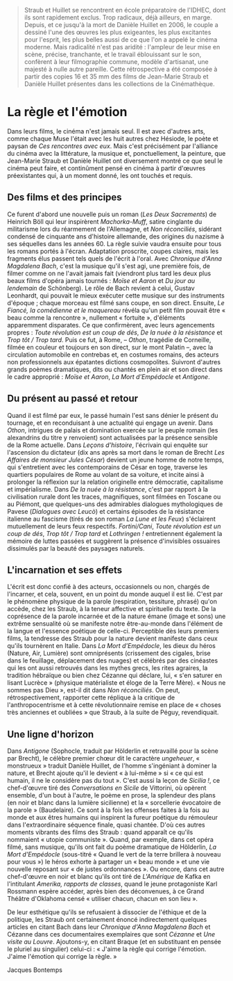 > Straub et Huillet se rencontrent en école préparatoire de l'IDHEC, dont ils sont rapidement exclus. Trop radicaux, déjà ailleurs, en marge. Depuis, et ce jusqu'à la mort de Danièle Huillet en 2006, le couple a dessiné l'une des œuvres les plus exigeantes, les plus excitantes pour l'esprit, les plus belles aussi de ce que l'on a appelé le cinéma moderne. Mais radicalité n'est pas aridité : l'ampleur de leur mise en scène, précise, tranchante, et le travail éblouissant sur le son, confèrent à leur filmographie commune, modèle d'artisanat, une majesté à nulle autre pareille. Cette rétrospective a été composée à partir des copies 16 et 35 mm des films de Jean-Marie Straub et Danièle Huillet présentes dans les collections de la Cinémathèque.

# La règle et l'émotion

Dans leurs films, le cinéma n'est jamais seul. Il est avec d'autres arts, comme chaque Muse l'était avec les huit autres chez Hésiode, le poète et paysan de _Ces rencontres avec eux_. Mais c'est précisément par l'alliance du cinéma avec la littérature, la musique et, ponctuellement, la peinture, que Jean-Marie Straub et Danièle Huillet ont diversement montré ce que seul le cinéma peut faire, et continûment pensé en cinéma à partir d'œuvres préexistantes qui, à un moment donné, les ont touchés et requis.

## Des films et des principes

Ce furent d'abord une nouvelle puis un roman (_Les Deux Sacrements_) de Heinrich Böll qui leur inspirèrent _Machorka-Muff_, satire cinglante du militarisme lors du réarmement de l'Allemagne, et _Non réconciliés_, sidérant condensé de cinquante ans d'histoire allemande, des origines du nazisme à ses séquelles dans les années 60. La règle suivie vaudra ensuite pour tous les romans portés à l'écran. Adaptation proscrite, coupes claires, mais les fragments élus passent tels quels de l'écrit à l'oral. Avec _Chronique d'Anna Magdalena Bach_, c'est la musique qu'il s'est agi, une première fois, de filmer comme on ne l'avait jamais fait (viendront plus tard les deux plus beaux films d'opéra jamais tournés : _Moïse et Aaron_ et _Du jour au lendemain_ de Schönberg). Le rôle de Bach revient à celui, Gustav Leonhardt, qui pouvait le mieux exécuter cette musique sur des instruments d'époque ; chaque morceau est filmé sans coupe, en son direct. Ensuite, _Le Fiancé, la comédienne et le maquereau_ révéla qu'un petit film pouvait être « beau comme la rencontre », nullement « fortuite », d'éléments apparemment disparates. Ce que confirmèrent, avec leurs agencements propres : _Toute révolution est un coup de dés_, _De la nuée à la résistance_ et _Trop tôt / Trop tard_. Puis ce fut, à Rome, – _Othon_, tragédie de Corneille, filmée en couleur et toujours en son direct, sur le mont Palatin –, avec la circulation automobile en contrebas et, en costumes romains, des acteurs non professionnels aux épatantes dictions cosmopolites. Suivront d'autres grands poèmes dramatiques, dits ou chantés en plein air et son direct dans le cadre approprié : _Moïse et Aaron_, _La Mort d'Empédocle_ et _Antigone_.

## Du présent au passé et retour

Quand il est filmé par eux, le passé humain l'est sans dénier le présent du tournage, et en reconduisant à une actualité qui engage un avenir. Dans _Othon_, intrigues de palais et domination exercée sur le peuple romain (les alexandrins du titre y renvoient) sont actualisées par la présence sensible de la Rome actuelle. Dans _Leçons d'histoire_, l'écrivain qui enquête sur l'ascension du dictateur (dix ans après sa mort dans le roman de Brecht _Les Affaires de monsieur Jules César_) devient un jeune homme de notre temps, qui s'entretient avec les contemporains de César en toge, traverse les quartiers populaires de Rome au volant de sa voiture, et incite ainsi à prolonger la réflexion sur la relation originelle entre démocratie, capitalisme et impérialisme. Dans _De la nuée à la résistance_, c'est par rapport à la civilisation rurale dont les traces, magnifiques, sont filmées en Toscane ou au Piémont, que quelques-uns des admirables dialogues mythologiques de Pavese (_Dialogues avec Leucò_) et certains épisodes de la résistance italienne au fascisme (tirés de son roman _La Lune et les Feux_) s'éclairent mutuellement de leurs feux respectifs. _Fortini/Cani_, _Toute révolution est un coup de dés_, _Trop tôt / Trop tard_ et _Lothringen !_ entretiennent également la mémoire de luttes passées et suggèrent la présence d'invisibles ossuaires dissimulés par la beauté des paysages naturels.

## L'incarnation et ses effets

L'écrit est donc confié à des acteurs, occasionnels ou non, chargés de l'incarner, et cela, souvent, en un point du monde auquel il est lié. C'est par le phénomène physique de la parole (respiration, tessiture, phrasé) qu'on accède, chez les Straub, à la teneur affective et spirituelle du texte. De la coprésence de la parole incarnée et de la nature émane (image et sons) une extrême sensualité où se manifeste notre être-au-monde dans l'élément de la langue et l'essence poétique de celle-ci. Perceptible dès leurs premiers films, la tendresse des Straub pour la nature devient manifeste dans ceux qu'ils tournèrent en Italie. Dans _La Mort d'Empédocle_, les dieux du héros (Nature, Air, Lumière) sont omniprésents (crissement des cigales, brise dans le feuillage, déplacement des nuages) et célébrés par des cinéastes qui les ont aussi retrouvés dans les mythes grecs, les rites agraires, la tradition hébraïque ou bien chez Cézanne qui déclare, lui, « s'en saturer en lisant Lucrèce » (physique matérialiste et éloge de la Terre Mère). « Nous ne sommes pas Dieu », est-il dit dans _Non réconciliés_. On peut, rétrospectivement, rapporter cette réplique à la critique de l'anthropocentrisme et à cette révolutionnaire remise en place de « choses très anciennes et oubliées » que Straub, à la suite de Péguy, revendiquait.

## Une ligne d'horizon

Dans _Antigone_ (Sophocle, traduit par Hölderlin et retravaillé pour la scène par Brecht), le célèbre premier chœur dit le caractère _ungeheuer_, « monstrueux » traduit Danièle Huillet, de l'homme s'ingéniant à dominer la nature, et Brecht ajoute qu'il le devient « à lui-même » si « ce qui est humain, il ne le considère pas du tout ». C'est aussi la leçon de _Sicilia !_, ce chef-d'œuvre tiré des _Conversations en Sicile_ de Vittorini, où opèrent ensemble, d'un bout à l'autre, le poème en prose, la splendeur des plans (en noir et blanc dans la lumière sicilienne) et la « sorcellerie évocatoire de la parole » (Baudelaire). Ce sont à la fois les offenses faites à la fois au monde et aux êtres humains qui inspirent la fureur poétique du rémouleur dans l'extraordinaire séquence finale, quasi chantée. D'où ces autres moments vibrants des films des Straub : quand apparaît ce qu'ils nommaient « utopie communiste ». Quand, par exemple, dans cet opéra filmé, sans musique, qu'ils ont fait du poème dramatique de Hölderlin, _La Mort d'Empédocle_ (sous-titré « Quand le vert de la terre brillera à nouveau pour vous ») le héros exhorte à partager un « beau monde » et une vie nouvelle reposant sur « de justes ordonnances ». Ou encore, dans cet autre chef-d'œuvre en noir et blanc qu'ils ont tiré de _L'Amérique_ de Kafka en l'intitulant _Amerika, rapports de classes_, quand le jeune protagoniste Karl Rossmann espère accéder, après bien des déconvenues, à ce Grand Théâtre d'Oklahoma censé « utiliser chacun, chacun en son lieu ».

De leur esthétique qu'ils se refusaient à dissocier de l'éthique et de la politique, les Straub ont certainement énoncé indirectement quelques articles en citant Bach dans leur _Chronique d'Anna Magdalena Bach_ et Cézanne dans ces documentaires exemplaires que sont _Cézanne_ et _Une visite au Louvre_. Ajoutons-y, en citant Braque (et en substituant en pensée le pluriel au singulier) celui-ci : « J'aime la règle qui corrige l'émotion. J'aime l'émotion qui corrige la règle. »

<div class="author">Jacques Bontemps</div>
